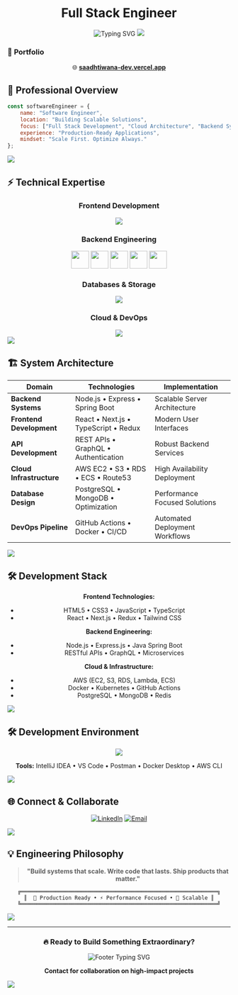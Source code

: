 <div align="center">

# Full Stack Engineer

<img src="https://readme-typing-svg.herokuapp.com?font=Fira+Code&weight=600&size=28&duration=4000&pause=1000&color=00D4FF&center=true&vCenter=true&multiline=true&width=600&height=100&lines=Building+Production+Systems;Full+Stack+Development;Cloud+Infrastructure+Expert" alt="Typing SVG" />

<img src="https://user-images.githubusercontent.com/73097560/115834477-dbab4500-a447-11eb-908a-139a6edaec5c.gif">

</div>


### 🧭 **Portfolio**

<div align="center">

🌐 [**saadhtiwana-dev.vercel.app**](https://saadhtiwana-dev.vercel.app)

</div>


## 🧠 **Professional Overview**

```javascript
const softwareEngineer = {
    name: "Software Engineer",
    location: "Building Scalable Solutions",
    focus: ["Full Stack Development", "Cloud Architecture", "Backend Systems"],
    experience: "Production-Ready Applications",
    mindset: "Scale First. Optimize Always."
};
```

<img src="https://user-images.githubusercontent.com/73097560/115834477-dbab4500-a447-11eb-908a-139a6edaec5c.gif">

## ⚡ **Technical Expertise**

<div align="center">

### **Frontend Development**
<img src="https://skillicons.dev/icons?i=html,css,javascript,typescript,react,nextjs,redux,tailwind" />

### **Backend Engineering**
<p align="center">
  <img src="https://skillicons.dev/icons?i=nodejs" height="40" />
  <img src="https://skillicons.dev/icons?i=express" height="40" />
  <img src="https://skillicons.dev/icons?i=java" height="40" />
  <img src="https://skillicons.dev/icons?i=spring" height="40" />
  <img src="https://skillicons.dev/icons?i=graphql" height="40" />
</p>


### **Databases & Storage**
<img src="https://skillicons.dev/icons?i=mongodb,postgresql,mysql,redis" />

### **Cloud & DevOps**
<img src="https://skillicons.dev/icons?i=aws,docker,kubernetes,github,git,linux" />

</div>

<img src="https://user-images.githubusercontent.com/73097560/115834477-dbab4500-a447-11eb-908a-139a6edaec5c.gif">

## 🏗️ **System Architecture**

<div align="center">

| **Domain** | **Technologies** | **Implementation** |
|------------|------------------|-------------------|
| **Backend Systems** | Node.js • Express • Spring Boot | Scalable Server Architecture |
| **Frontend Development** | React • Next.js • TypeScript • Redux | Modern User Interfaces |
| **API Development** | REST APIs • GraphQL • Authentication | Robust Backend Services |
| **Cloud Infrastructure** | AWS EC2 • S3 • RDS • ECS • Route53 | High Availability Deployment |
| **Database Design** | PostgreSQL • MongoDB • Optimization | Performance Focused Solutions |
| **DevOps Pipeline** | GitHub Actions • Docker • CI/CD | Automated Deployment Workflows |

</div>

<img src="https://user-images.githubusercontent.com/73097560/115834477-dbab4500-a447-11eb-908a-139a6edaec5c.gif">

## 🛠️ **Development Stack**

<div align="center">

**Frontend Technologies:**
- HTML5 • CSS3 • JavaScript • TypeScript
- React • Next.js • Redux • Tailwind CSS

**Backend Engineering:**
- Node.js • Express.js • Java Spring Boot
- RESTful APIs • GraphQL • Microservices

**Cloud & Infrastructure:**
- AWS (EC2, S3, RDS, Lambda, ECS)
- Docker • Kubernetes • GitHub Actions
- PostgreSQL • MongoDB • Redis

</div>

<img src="https://user-images.githubusercontent.com/73097560/115834477-dbab4500-a447-11eb-908a-139a6edaec5c.gif">

## 🛠️ **Development Environment**

<div align="center">

<img src="https://skillicons.dev/icons?i=vscode,vim,postman,figma,notion" />

**Tools:** IntelliJ IDEA • VS Code • Postman • Docker Desktop • AWS CLI

</div>

<img src="https://user-images.githubusercontent.com/73097560/115834477-dbab4500-a447-11eb-908a-139a6edaec5c.gif">

## 🌐 **Connect & Collaborate**

<div align="center">

[![LinkedIn](https://img.shields.io/badge/LinkedIn-0077B5?style=for-the-badge&logo=linkedin&logoColor=white)]([https://linkedin.com/in/yourprofile](https://www.linkedin.com/in/malik-saad-hayat-276370277/))
[![Email](https://img.shields.io/badge/Email-D14836?style=for-the-badge&logo=gmail&logoColor=white)](mailto:saadhayat799@gmail.com)

</div>

<img src="https://user-images.githubusercontent.com/73097560/115834477-dbab4500-a447-11eb-908a-139a6edaec5c.gif">

## 💡 **Engineering Philosophy**

<div align="center">

> **"Build systems that scale. Write code that lasts. Ship products that matter."**

</div>

<div align="center">

```ascii
╔══════════════════════════════════════════════════════════════╗
║  🚀 Production Ready • ⚡ Performance Focused • 🔧 Scalable ║
╚══════════════════════════════════════════════════════════════╝
```

</div>

<img src="https://user-images.githubusercontent.com/73097560/115834477-dbab4500-a447-11eb-908a-139a6edaec5c.gif">

---

<div align="center">

### 🔥 **Ready to Build Something Extraordinary?**

<img src="https://readme-typing-svg.herokuapp.com?font=Fira+Code&weight=600&size=20&duration=3000&pause=1000&color=FF6B35&center=true&vCenter=true&width=500&lines=Let's+Create+Production+Systems;Scale+Ideas+Into+Reality;Build+The+Future+Together" alt="Footer Typing SVG" />

**Contact for collaboration on high-impact projects**

</div>

<img src="https://capsule-render.vercel.app/api?type=waving&color=gradient&customColorList=6,11,20&height=150&section=footer&animation=twinkling">
